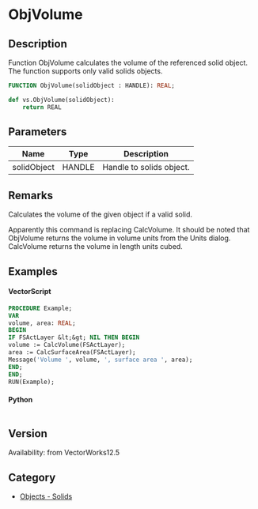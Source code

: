 # ObjVolume

## Description
Function ObjVolume calculates the volume of the referenced solid object. The function supports only valid solids objects.

```pascal
FUNCTION ObjVolume(solidObject : HANDLE): REAL;
```

```python
def vs.ObjVolume(solidObject):
    return REAL
```

## Parameters
|Name|Type|Description|
|---|---|---|
|solidObject|HANDLE|Handle to solids object.|

## Remarks
Calculates the volume of the given object if a valid solid.




Apparently this command is replacing CalcVolume. It should be noted that ObjVolume returns the volume in volume units from the Units dialog. CalcVolume returns the volume in length units cubed.

## Examples
#### VectorScript ####
```pascal
PROCEDURE Example;
VAR
volume, area: REAL;
BEGIN
IF FSActLayer &lt;&gt; NIL THEN BEGIN
volume := CalcVolume(FSActLayer);
area := CalcSurfaceArea(FSActLayer);
Message('Volume ', volume, ', surface area ', area);
END;
END;
RUN(Example);
```
#### Python ####
```python

```

## Version
Availability: from VectorWorks12.5

## Category
* [Objects - Solids](../Categories/Objects%20-%20Solids.md)
